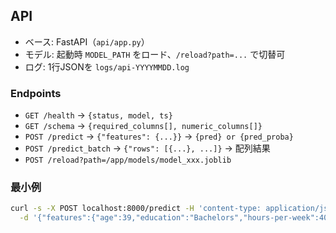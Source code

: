 ## API

- ベース: FastAPI（`api/app.py`）
- モデル: 起動時 `MODEL_PATH` をロード、`/reload?path=...` で切替可
- ログ: 1行JSONを `logs/api-YYYYMMDD.log`

### Endpoints
- `GET /health` → `{status, model, ts}`
- `GET /schema` → `{required_columns[], numeric_columns[]}`
- `POST /predict` → `{"features": {...}}` → `{pred} or {pred_proba}`
- `POST /predict_batch` → `{"rows": [{...}, ...]}` → 配列結果
- `POST /reload?path=/app/models/model_xxx.joblib`

### 最小例
```bash
curl -s -X POST localhost:8000/predict -H 'content-type: application/json' \
  -d '{"features":{"age":39,"education":"Bachelors","hours-per-week":40}}'